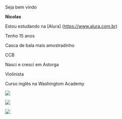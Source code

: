  Seja bem vindo

**Nicolas**

Estou estudando na [Alura] (https://www.alura.com.br)

Tenho 15 anos

Casca de bala mais amostradinho

CCB

Nasci e cresci em Astorga

Violinista

Curso inglês na Washingtom Academy


![](https://media1.tenor.com/m/OeJ2StlAIEQAAAAd/bolacha-the-best.gif)

![](https://media1.tenor.com/m/zxfAL2yMk2cAAAAC/homelander-devastated.gif)

![](https://media1.tenor.com/m/0jNW1wjPaKoAAAAd/lorenz-sea-of-thieves.gif)
